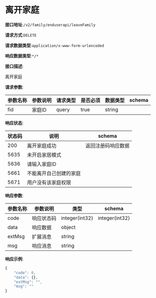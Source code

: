 # 离开家庭


**接口地址**:`/v2/family/enduserapi/leaveFamily`


**请求方式**:`DELETE`


**请求数据类型**:`application/x-www-form-urlencoded`


**响应数据类型**:`*/*`


**接口描述**:<p>离开家庭</p>


**请求参数**:


| 参数名称 | 参数说明 | 请求类型 | 是否必须 | 数据类型 | schema |
| -------- | -------- | -------- | -------- | -------- | ------ |
| fid      | 家庭ID   | query    | true     | string   |        |


**响应状态**:


| 状态码 | 说明                   | schema             |
| ------ | ---------------------- | ------------------ |
| 200    | 离开家庭成功           | 返回注册码响应数据 |
| 5635   | 未开启家居模式         |                    |
| 5636   | 请输入家庭ID           |                    |
| 5661   | 不能离开自己创建的家庭 |                    |
| 5671   | 用户没有该家庭权限     |                    |


**响应参数**:


| 参数名称 | 参数说明   | 类型           | schema         |
| -------- | ---------- | -------------- | -------------- |
| code     | 响应状态码 | integer(int32) | integer(int32) |
| data     | 响应数据   | object         |                |
| extMsg   | 扩展消息   | string         |                |
| msg      | 响应消息   | string         |                |


**响应示例**:
```javascript
{
	"code": 0,
	"data": {},
	"extMsg": "",
	"msg": ""
}
```
